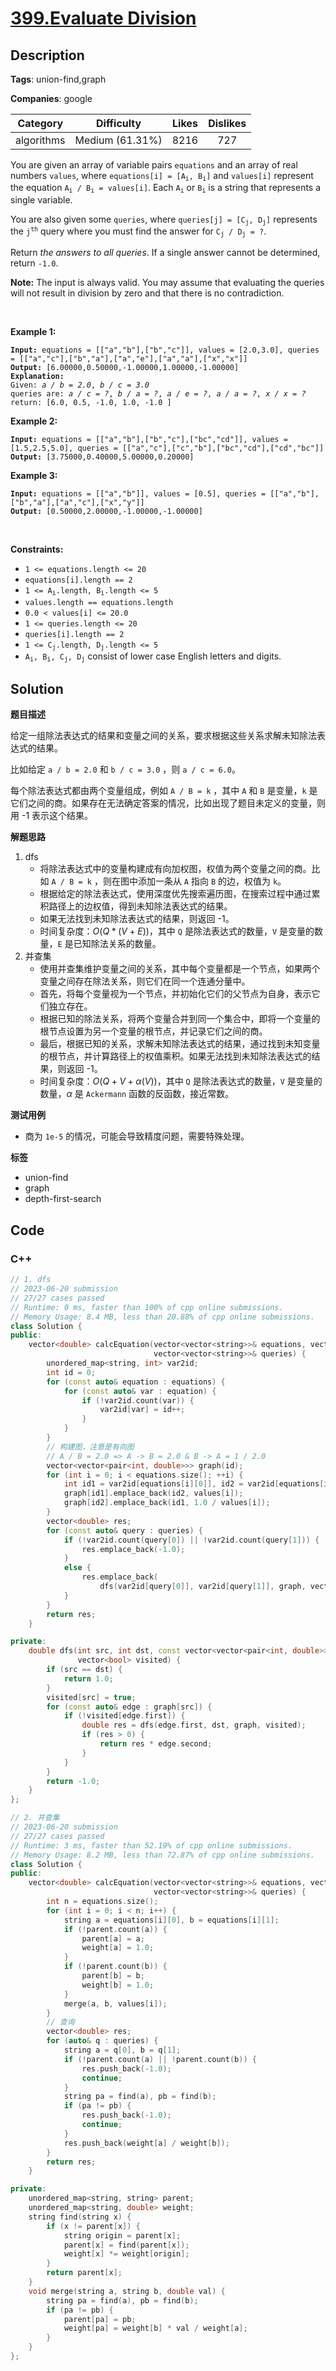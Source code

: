 # [399.Evaluate Division](https://leetcode.com/problems/evaluate-division/description/)

## Description

**Tags**: union-find,graph

**Companies**: google

|  Category  |   Difficulty    | Likes | Dislikes |
| :--------: | :-------------: | :---: | :------: |
| algorithms | Medium (61.31%) | 8216  |   727    |

<p>You are given an array of variable pairs <code>equations</code> and an array of real numbers <code>values</code>, where <code>equations[i] = [A<sub>i</sub>, B<sub>i</sub>]</code> and <code>values[i]</code> represent the equation <code>A<sub>i</sub> / B<sub>i</sub> = values[i]</code>. Each <code>A<sub>i</sub></code> or <code>B<sub>i</sub></code> is a string that represents a single variable.</p>
<p>You are also given some <code>queries</code>, where <code>queries[j] = [C<sub>j</sub>, D<sub>j</sub>]</code> represents the <code>j<sup>th</sup></code> query where you must find the answer for <code>C<sub>j</sub> / D<sub>j</sub> = ?</code>.</p>
<p>Return <em>the answers to all queries</em>. If a single answer cannot be determined, return <code>-1.0</code>.</p>
<p><strong>Note:</strong> The input is always valid. You may assume that evaluating the queries will not result in division by zero and that there is no contradiction.</p>
<p>&nbsp;</p>
<p><strong class="example">Example 1:</strong></p>
<pre><code><strong>Input:</strong> equations = [[&quot;a&quot;,&quot;b&quot;],[&quot;b&quot;,&quot;c&quot;]], values = [2.0,3.0], queries = [[&quot;a&quot;,&quot;c&quot;],[&quot;b&quot;,&quot;a&quot;],[&quot;a&quot;,&quot;e&quot;],[&quot;a&quot;,&quot;a&quot;],[&quot;x&quot;,&quot;x&quot;]]
<strong>Output:</strong> [6.00000,0.50000,-1.00000,1.00000,-1.00000]
<strong>Explanation:</strong>
Given: <em>a / b = 2.0</em>, <em>b / c = 3.0</em>
queries are: <em>a / c = ?</em>, <em>b / a = ?</em>, <em>a / e = ?</em>, <em>a / a = ?</em>, <em>x / x = ?</em>
return: [6.0, 0.5, -1.0, 1.0, -1.0 ]</code></pre>
<p><strong class="example">Example 2:</strong></p>
<pre><code><strong>Input:</strong> equations = [[&quot;a&quot;,&quot;b&quot;],[&quot;b&quot;,&quot;c&quot;],[&quot;bc&quot;,&quot;cd&quot;]], values = [1.5,2.5,5.0], queries = [[&quot;a&quot;,&quot;c&quot;],[&quot;c&quot;,&quot;b&quot;],[&quot;bc&quot;,&quot;cd&quot;],[&quot;cd&quot;,&quot;bc&quot;]]
<strong>Output:</strong> [3.75000,0.40000,5.00000,0.20000]</code></pre>
<p><strong class="example">Example 3:</strong></p>
<pre><code><strong>Input:</strong> equations = [[&quot;a&quot;,&quot;b&quot;]], values = [0.5], queries = [[&quot;a&quot;,&quot;b&quot;],[&quot;b&quot;,&quot;a&quot;],[&quot;a&quot;,&quot;c&quot;],[&quot;x&quot;,&quot;y&quot;]]
<strong>Output:</strong> [0.50000,2.00000,-1.00000,-1.00000]</code></pre>
<p>&nbsp;</p>
<p><strong>Constraints:</strong></p>
<ul>
  <li><code>1 &lt;= equations.length &lt;= 20</code></li>
  <li><code>equations[i].length == 2</code></li>
  <li><code>1 &lt;= A<sub>i</sub>.length, B<sub>i</sub>.length &lt;= 5</code></li>
  <li><code>values.length == equations.length</code></li>
  <li><code>0.0 &lt; values[i] &lt;= 20.0</code></li>
  <li><code>1 &lt;= queries.length &lt;= 20</code></li>
  <li><code>queries[i].length == 2</code></li>
  <li><code>1 &lt;= C<sub>j</sub>.length, D<sub>j</sub>.length &lt;= 5</code></li>
  <li><code>A<sub>i</sub>, B<sub>i</sub>, C<sub>j</sub>, D<sub>j</sub></code> consist of lower case English letters and digits.</li>
</ul>

## Solution

**题目描述**

给定一组除法表达式的结果和变量之间的关系，要求根据这些关系求解未知除法表达式的结果。

比如给定 `a / b = 2.0` 和 `b / c = 3.0` ，则 `a / c = 6.0`。

每个除法表达式都由两个变量组成，例如 `A / B = k` ，其中 `A` 和 `B` 是变量，`k` 是它们之间的商。如果存在无法确定答案的情况，比如出现了题目未定义的变量，则用 -1 表示这个结果。

**解题思路**

1. dfs
   - 将除法表达式中的变量构建成有向加权图，权值为两个变量之间的商。比如 `A / B = k` ，则在图中添加一条从 `A` 指向 `B` 的边，权值为 `k`。
   - 根据给定的除法表达式，使用深度优先搜索遍历图，在搜索过程中通过累积路径上的边权值，得到未知除法表达式的结果。
   - 如果无法找到未知除法表达式的结果，则返回 -1。
   - 时间复杂度：$O(Q * (V + E))$，其中 `Q` 是除法表达式的数量，`V` 是变量的数量，`E` 是已知除法关系的数量。
2. 并查集
   - 使用并查集维护变量之间的关系，其中每个变量都是一个节点，如果两个变量之间存在除法关系，则它们在同一个连通分量中。
   - 首先，将每个变量视为一个节点，并初始化它们的父节点为自身，表示它们独立存在。
   - 根据已知的除法关系，将两个变量合并到同一个集合中，即将一个变量的根节点设置为另一个变量的根节点，并记录它们之间的商。
   - 最后，根据已知的关系，求解未知除法表达式的结果，通过找到未知变量的根节点，并计算路径上的权值乘积。如果无法找到未知除法表达式的结果，则返回 -1。
   - 时间复杂度：$O(Q + V + \alpha(V))$，其中 `Q` 是除法表达式的数量，`V` 是变量的数量，$\alpha$ 是 `Ackermann` 函数的反函数，接近常数。

**测试用例**

- 商为 `1e-5` 的情况，可能会导致精度问题，需要特殊处理。

**标签**

- union-find
- graph
- depth-first-search

<!-- code start -->
## Code

### C++

```cpp
// 1. dfs
// 2023-06-20 submission
// 27/27 cases passed
// Runtime: 0 ms, faster than 100% of cpp online submissions.
// Memory Usage: 8.4 MB, less than 20.88% of cpp online submissions.
class Solution {
public:
    vector<double> calcEquation(vector<vector<string>>& equations, vector<double>& values,
                                vector<vector<string>>& queries) {
        unordered_map<string, int> var2id;
        int id = 0;
        for (const auto& equation : equations) {
            for (const auto& var : equation) {
                if (!var2id.count(var)) {
                    var2id[var] = id++;
                }
            }
        }
        // 构建图，注意是有向图
        // A / B = 2.0 => A -> B = 2.0 & B -> A = 1 / 2.0
        vector<vector<pair<int, double>>> graph(id);
        for (int i = 0; i < equations.size(); ++i) {
            int id1 = var2id[equations[i][0]], id2 = var2id[equations[i][1]];
            graph[id1].emplace_back(id2, values[i]);
            graph[id2].emplace_back(id1, 1.0 / values[i]);
        }
        vector<double> res;
        for (const auto& query : queries) {
            if (!var2id.count(query[0]) || !var2id.count(query[1])) {
                res.emplace_back(-1.0);
            }
            else {
                res.emplace_back(
                    dfs(var2id[query[0]], var2id[query[1]], graph, vector<bool>(id, false)));
            }
        }
        return res;
    }

private:
    double dfs(int src, int dst, const vector<vector<pair<int, double>>>& graph,
               vector<bool> visited) {
        if (src == dst) {
            return 1.0;
        }
        visited[src] = true;
        for (const auto& edge : graph[src]) {
            if (!visited[edge.first]) {
                double res = dfs(edge.first, dst, graph, visited);
                if (res > 0) {
                    return res * edge.second;
                }
            }
        }
        return -1.0;
    }
};
```

```cpp
// 2. 并查集
// 2023-06-20 submission
// 27/27 cases passed
// Runtime: 3 ms, faster than 52.19% of cpp online submissions.
// Memory Usage: 8.2 MB, less than 72.87% of cpp online submissions.
class Solution {
public:
    vector<double> calcEquation(vector<vector<string>>& equations, vector<double>& values,
                                vector<vector<string>>& queries) {
        int n = equations.size();
        for (int i = 0; i < n; i++) {
            string a = equations[i][0], b = equations[i][1];
            if (!parent.count(a)) {
                parent[a] = a;
                weight[a] = 1.0;
            }
            if (!parent.count(b)) {
                parent[b] = b;
                weight[b] = 1.0;
            }
            merge(a, b, values[i]);
        }
        // 查询
        vector<double> res;
        for (auto& q : queries) {
            string a = q[0], b = q[1];
            if (!parent.count(a) || !parent.count(b)) {
                res.push_back(-1.0);
                continue;
            }
            string pa = find(a), pb = find(b);
            if (pa != pb) {
                res.push_back(-1.0);
                continue;
            }
            res.push_back(weight[a] / weight[b]);
        }
        return res;
    }

private:
    unordered_map<string, string> parent;
    unordered_map<string, double> weight;
    string find(string x) {
        if (x != parent[x]) {
            string origin = parent[x];
            parent[x] = find(parent[x]);
            weight[x] *= weight[origin];
        }
        return parent[x];
    }
    void merge(string a, string b, double val) {
        string pa = find(a), pb = find(b);
        if (pa != pb) {
            parent[pa] = pb;
            weight[pa] = weight[b] * val / weight[a];
        }
    }
};
```

<!-- code end -->

